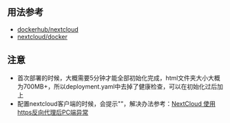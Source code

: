 ## 用法参考
- [dockerhub/nextcloud][1]
- [nextcloud/docker][2]

## 注意
- 首次部署的时候，大概需要5分钟才能全部初始化完成，html文件夹大小大概为700MB+，所以deployment.yaml中去掉了健康检查，可以在初始化过后加上
- 配置nextcloud客户端的时候，会提示""，解决办法参考：[NextCloud 使用https反向代理后PC端异常][3]

[1]: https://hub.docker.com/_/nextcloud
[2]: https://github.com/nextcloud/docker
[3]: https://www.cnblogs.com/mouseleo/p/15516828.html
